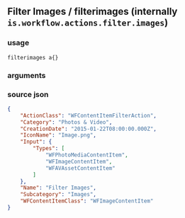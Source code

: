 
## Filter Images / filterimages (internally `is.workflow.actions.filter.images`)




### usage
`filterimages a{}`

### arguments


### source json

```json
{
	"ActionClass": "WFContentItemFilterAction",
	"Category": "Photos & Video",
	"CreationDate": "2015-01-22T08:00:00.000Z",
	"IconName": "Image.png",
	"Input": {
		"Types": [
			"WFPhotoMediaContentItem",
			"WFImageContentItem",
			"WFAVAssetContentItem"
		]
	},
	"Name": "Filter Images",
	"Subcategory": "Images",
	"WFContentItemClass": "WFImageContentItem"
}
```
